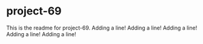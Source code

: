 # project-69

This is the readme for project-69.
Adding a line!
Adding a line!
Adding a line!
Adding a line!
Adding a line!
